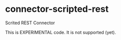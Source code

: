 # connector-scripted-rest
Scrited REST Connector

This is EXPERIMENTAL code. It is not supported (yet).
